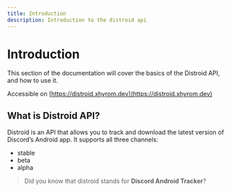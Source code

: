 ```yaml
---
title: Introduction
description: Introduction to the distroid api
---
```


# Introduction

This section of the documentation will cover the basics of the Distroid API, and how to use it.

Accessible on [https://distroid.xhyrom.dev](https://distroid.xhyrom.dev)

## What is Distroid API?

Distroid is an API that allows you to track and download the latest version of Discord’s Android app. It supports all three channels:

- stable
- beta
- alpha

> Did you know that distroid stands for **Discord Android Tracker**?
